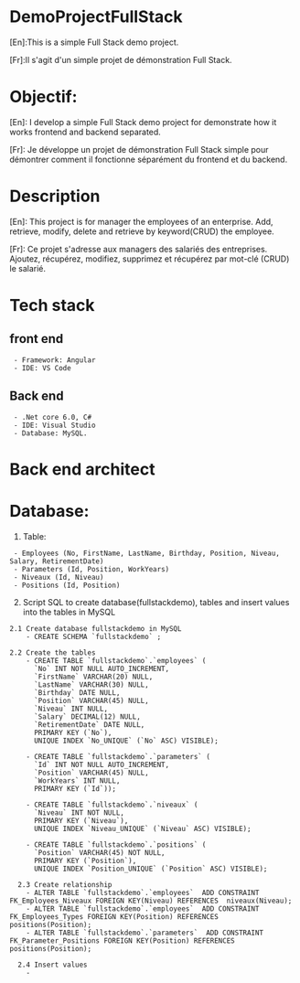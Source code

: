 # DemoProjectFullStack
[En]:This is a simple Full Stack demo project.

[Fr]:Il s'agit d'un simple projet de démonstration Full Stack.

# Objectif:
  [En]: I develop a simple Full Stack demo project for demonstrate how it works frontend and backend separated.
  
  [Fr]: Je développe un projet de démonstration Full Stack simple pour démontrer comment il fonctionne séparément du frontend et du backend.

# Description
  [En]: This project is for manager the employees of an enterprise. 
        Add, retrieve, modify, delete and retrieve by keyword(CRUD) the employee.
        
  [Fr]: Ce projet s'adresse aux managers des salariés des entreprises.
        Ajoutez, récupérez, modifiez, supprimez et récupérez par mot-clé (CRUD) le salarié.

# Tech stack
  ## front end
     - Framework: Angular
     - IDE: VS Code
  ## Back end
     - .Net core 6.0, C#
     - IDE: Visual Studio
     - Database: MySQL.
# Back end architect   

# Database:
   1. Table: 
   
     - Employees (No, FirstName, LastName, Birthday, Position, Niveau, Salary, RetirementDate)
     - Parameters (Id, Position, WorkYears)
     - Niveaux (Id, Niveau)
     - Positions (Id, Position)
     
   2. Script SQL to create database(fullstackdemo), tables and insert values into the tables in MySQL
      
    2.1 Create database fullstackdemo in MySQL
        - CREATE SCHEMA `fullstackdemo` ;
        
    2.2 Create the tables 
        - CREATE TABLE `fullstackdemo`.`employees` (
          `No` INT NOT NULL AUTO_INCREMENT,
          `FirstName` VARCHAR(20) NULL,
          `LastName` VARCHAR(30) NULL,
          `Birthday` DATE NULL,
          `Position` VARCHAR(45) NULL,
          `Niveau` INT NULL,
          `Salary` DECIMAL(12) NULL,
          `RetirementDate` DATE NULL,
          PRIMARY KEY (`No`),
          UNIQUE INDEX `No_UNIQUE` (`No` ASC) VISIBLE);
          
        - CREATE TABLE `fullstackdemo`.`parameters` (
          `Id` INT NOT NULL AUTO_INCREMENT,
          `Position` VARCHAR(45) NULL,
          `WorkYears` INT NULL,
          PRIMARY KEY (`Id`));

        - CREATE TABLE `fullstackdemo`.`niveaux` (
          `Niveau` INT NOT NULL,
          PRIMARY KEY (`Niveau`),
          UNIQUE INDEX `Niveau_UNIQUE` (`Niveau` ASC) VISIBLE);

        - CREATE TABLE `fullstackdemo`.`positions` (
          `Position` VARCHAR(45) NOT NULL,
          PRIMARY KEY (`Position`),
          UNIQUE INDEX `Position_UNIQUE` (`Position` ASC) VISIBLE);

      2.3 Create relationship
        - ALTER TABLE `fullstackdemo`.`employees`  ADD CONSTRAINT FK_Employees_Niveaux FOREIGN KEY(Niveau) REFERENCES  niveaux(Niveau);
        - ALTER TABLE `fullstackdemo`.`employees`  ADD CONSTRAINT FK_Employees_Types FOREIGN KEY(Position) REFERENCES  positions(Position);  
        - ALTER TABLE `fullstackdemo`.`parameters`  ADD CONSTRAINT FK_Parameter_Positions FOREIGN KEY(Position) REFERENCES  positions(Position);

      2.4 Insert values
        - 


